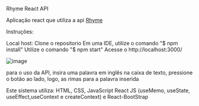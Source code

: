 Rhyme React API

Aplicação react que utiliza a api [Rhyme](https://api-ninjas.com/api/rhyme)

Instruções:

Local host:
Clone o repositorio
Em uma IDE, utilize o comando "$ npm install"
Utilize o comando "$ npm start"
Acesse o http://localhost:3000/


![image](https://github.com/user-attachments/assets/bb26afb7-82f8-446c-bdbb-2b2efdd06499)

para o uso da API, insira uma palavra em inglês na caixa de texto, pressione o botão ao lado, logo, as rimas para a palavra inserida

Este sistema utiliza:
HTML, CSS, JavaScript
React JS (useMemo, useState, useEffect,useContext e createContext) e React-BootStrap

